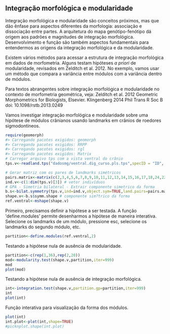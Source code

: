 ## Integração morfológica e modularidade

Integração morfológica e modularidade são conceitos próximos, mas que dão ênfase para aspectos diferentes da morfologia: associação e dissociação entre partes.
A arquitetura do mapa genótipo-fenótipo dá origem aos padrões e magnitudes de integração morfológica. Desenvolvimento e função são também aspectos fundamentais para entendermos as origens da integração morfológica e da modularidade.

Existem vários métodos para acessar a estrutura de integração morfológica em dados de morfometria. Alguns testam hipóteses *a priori* de modularidade, revisados em Zelditch et al. 2012. No exemplo, vamos usar um método que compara a variância entre módulos com a variância dentro de módulos.

Para textos abrangentes sobre integração morfológica e modularidade no contexto de morfometria geométrica, veja: 
Zelditch et al. 2012 Geometric Morphometrics for Biologists, Elsevier. 
Klingenberg 2014 Phil Trans R Soc B doi: 10.1098/rstb.2013.0249

Vamos investigar integração morfológica e modularidade sobre uma hipótese de módulos crânianos usando landmarks em crânios de roedores sigmodontíneos.

```r
require(geomorph)
#> Carregando pacotes exigidos: geomorph
#> Carregando pacotes exigidos: RRPP
#> Carregando pacotes exigidos: rgl
#> Carregando pacotes exigidos: Matrix
# Carregar arquivo tps com a vista ventral do crânio 
tps.v<-readland.tps("dadosmg/ventral.dig_curso.pls.tps",specID = "ID", readcurves = FALSE)

# Gerar matriz com os pares de landmarks simétricos
pairs.matrix<-matrix(c(2,3,4,5,6,7,8,9,10,11,12,13,14,15,16,17,18,24,22,28,23,29,19,25,20,26,21,27,30,31,33,34,35,36,37,38,39,40,41,42,43,44,45,46,47,48,49,50,51,52,55,56),nrow=26,ncol=2,byrow=T)
ind.v<-c(1:dim(tps.v)[3]) # vetor indivíduos
# GPA - Simetria bilateral - Extrair componente simetrico da forma
b.s<-bilat.symmetry(tps.v,ind=ind.v,object.sym=TRUE,land.pairs=pairs.matrix)
shape.v<-b.s$symm.shape # componente sim?trico da forma
ref.ventral<-mshape(shape.v)
```

Primeiro, precisamos definir a hipótese a ser testada. A função 'define.modules' permite desenharmos a hipótese de maneira interativa. Selecione os landmarks de um módulo, pressione esc, selecione os landmarks do segundo módulo, etc.

```r
partition<-define.modules(ref.ventral,2)
```

Testando a hipótese nula de ausência de modularidade.

```r
partition<-c(rep(1,36),rep(2,20))
mod<-modularity.test(shape.v,partition,iter=999) 
mod
plot(mod)
```

Testando a hipótese nula de ausência de integração morfológica.

```r
int<-integration.test(shape.v,partition.gp=partition,iter=999) 
int
plot(int)
```

Função interativa para visualização da forma dos módulos.

```r
plot(int)
int.plot<-plot(int,shape=TRUE)
#picknplot.shape(int.plot)
```



